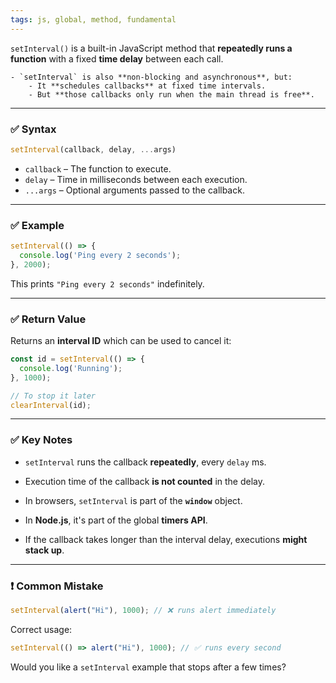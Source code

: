 ```yaml
---
tags: js, global, method, fundamental
---
```


`setInterval()` is a built-in JavaScript method that **repeatedly runs a function** with a fixed **time delay** between each call.

```ad-note
- `setInterval` is also **non-blocking and asynchronous**, but:
	- It **schedules callbacks** at fixed time intervals.
	- But **those callbacks only run when the main thread is free**.
```

---

### ✅ **Syntax**

```js
setInterval(callback, delay, ...args)
```

- `callback` – The function to execute.
- `delay` – Time in milliseconds between each execution.
- `...args` – Optional arguments passed to the callback.

---

### ✅ **Example**

```js
setInterval(() => {
  console.log('Ping every 2 seconds');
}, 2000);
```

This prints `"Ping every 2 seconds"` indefinitely.

---

### ✅ **Return Value**

Returns an **interval ID** which can be used to cancel it:

```js
const id = setInterval(() => {
  console.log('Running');
}, 1000);

// To stop it later
clearInterval(id);
```

---

### ✅ **Key Notes**

- `setInterval` runs the callback **repeatedly**, every `delay` ms.
    
- Execution time of the callback **is not counted** in the delay.
    
- In browsers, `setInterval` is part of the **`window`** object.
    
- In **Node.js**, it's part of the global **timers API**.
    
- If the callback takes longer than the interval delay, executions **might stack up**.
    

---

### ❗ Common Mistake

```js
setInterval(alert("Hi"), 1000); // ❌ runs alert immediately
```

Correct usage:

```js
setInterval(() => alert("Hi"), 1000); // ✅ runs every second
```

Would you like a `setInterval` example that stops after a few times?